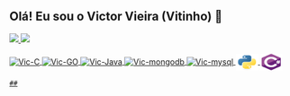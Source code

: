 ## Olá! Eu sou o Victor Vieira (Vitinho) 👋

  <a href="https://github.com/VitinhoVVF">
  <img height="180em" src="https://github-readme-stats.vercel.app/api?username=VitinhoVVF&show_icons=true&theme=dracula&include_all_commits=true&count_private=true"/>
  <img height="180em" src="https://github-readme-stats.vercel.app/api/top-langs/?username=VitinhoVVF&layout=compact&langs_count=7&theme=dracula"/>

  
  <div style="display: inline_block"><br>
  <img align="center" alt="Vic-C" height="30" width="40" src="https://cdn.jsdelivr.net/gh/devicons/devicon/icons/c/c-original.svg" />
  
  <img align="center" alt="Vic-GO" height="30" width="40" src="https://cdn.jsdelivr.net/gh/devicons/devicon/icons/go/go-original-wordmark.svg" />
          
  <img align="center" alt="Vic-Java" height="30" width="40" src="https://cdn.jsdelivr.net/gh/devicons/devicon/icons/java/java-plain.svg" />
  
  <img align="center" alt="Vic-mongodb" height="40" width="50" src="https://cdn.jsdelivr.net/gh/devicons/devicon/icons/mongodb/mongodb-original-wordmark.svg" />
  <img align="center" alt="Vic-mysql" height="30" width="40" src="https://cdn.jsdelivr.net/gh/devicons/devicon/icons/mysql/mysql-original-wordmark.svg" />
   
  <img align="center" alt="Vic-Python" height="30" width="40" src="https://raw.githubusercontent.com/devicons/devicon/master/icons/python/python-original.svg">
  
  <img align="center" alt="Vic-Csharp" height="30" width="40" src="https://raw.githubusercontent.com/devicons/devicon/master/icons/csharp/csharp-original.svg">

    ##
    

            
          

